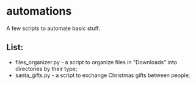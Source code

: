# automations
A few scripts to automate basic stuff.

## List:
- files_organizer.py - a script to organize files in "Downloads" into directories by their type;
- santa_gifts.py - a script to exchange Christmas gifts between people;
